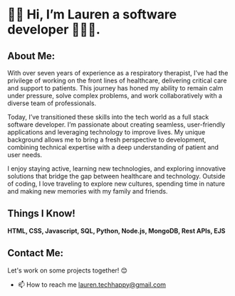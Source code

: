 <h1> 👋🏾 Hi, I’m Lauren a software developer 👩🏾‍💻.</h1>
<h2> About Me: </h2>
   <p>
             With over seven years of experience as a respiratory therapist, I’ve had the privilege of working on the front lines of healthcare, delivering critical care and support to patients. This journey has honed my ability to remain calm under pressure, solve complex problems, and work collaboratively with a diverse team of professionals.</p>
			
 <p>Today, I’ve transitioned these skills into the tech world as a full stack software developer. I’m passionate about creating seamless, user-friendly applications and leveraging technology to improve lives. My unique background allows me to bring a fresh perspective to development, combining technical expertise with a deep understanding of patient and user needs.</p>

<p>I enjoy staying active, learning new technologies, and exploring innovative solutions that bridge the gap between healthcare and technology. Outside of coding, I love traveling to explore new cultures, spending time in nature and making new memories with my family and friends.</p>

<h2>Things I Know!</h2>
<b>HTML, CSS, Javascript, SQL, Python, Node.js, MongoDB, Rest APIs, EJS </b>
 
<h2> Contact Me:</h2>
<p> Let's work on some projects together! 😊</p>

- 📫 How to reach me <a href="mailto:lauren.techhappy@gmail.com" >lauren.techhappy@gmail.com</a>
<!---
lnevans89/lnevans89 is a ✨ special ✨ repository because its `README.md` (this file) appears on your GitHub profile.
You can click the Preview link to take a look at your changes.
--->

